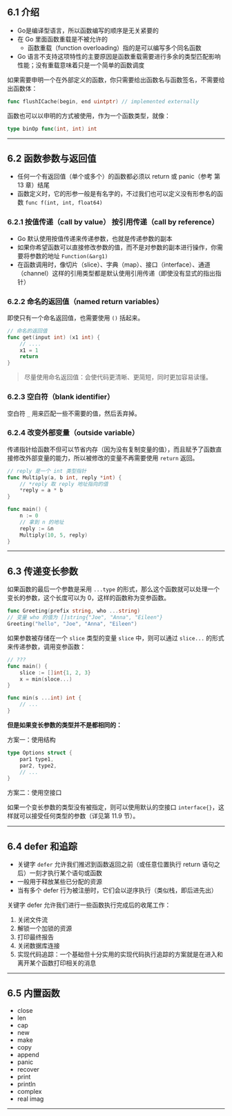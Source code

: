 ## 6.1 介绍

- Go是编译型语言，所以函数编写的顺序是无关紧要的
- 在 Go 里面函数重载是不被允许的
  - 函数重载（function overloading）指的是可以编写多个同名函数
- Go 语言不支持这项特性的主要原因是函数重载需要进行多余的类型匹配影响性能；没有重载意味着只是一个简单的函数调度
  
如果需要申明一个在外部定义的函数，你只需要给出函数名与函数签名，不需要给出函数体：

```go
func flushICache(begin, end uintptr) // implemented externally
```

函数也可以以申明的方式被使用，作为一个函数类型，就像：

```go
type binOp func(int, int) int
```

----

## 6.2 函数参数与返回值

- 任何一个有返回值（单个或多个）的函数都必须以 return 或 panic（参考 第 13 章）结尾
- 函数定义时，它的形参一般是有名字的，不过我们也可以定义没有形参名的函数 `func f(int, int, float64)`

### 6.2.1 按值传递（call by value） 按引用传递（call by reference）

- Go 默认使用按值传递来传递参数，也就是传递参数的副本
- 如果你希望函数可以直接修改参数的值，而不是对参数的副本进行操作，你需要将参数的地址 `Function(&arg1)`
- 在函数调用时，像切片（slice）、字典（map）、接口（interface）、通道（channel）这样的引用类型都是默认使用引用传递（即使没有显式的指出指针）

### 6.2.2 命名的返回值（named return variables）

即使只有一个命名返回值，也需要使用 `()` 括起来。

```go
// 命名的返回值
func get(input int) (x1 int) {
    // ....
    x1 = 1
    return
}
```

> 尽量使用命名返回值：会使代码更清晰、更简短，同时更加容易读懂。

### 6.2.3 空白符（blank identifier）

空白符 `_` 用来匹配一些不需要的值，然后丢弃掉。

### 6.2.4 改变外部变量（outside variable）

传递指针给函数不但可以节省内存（因为没有复制变量的值），而且赋予了函数直接修改外部变量的能力，所以被修改的变量不再需要使用 `return` 返回。

```go
// reply 是一个 int 类型指针
func Multiply(a, b int, reply *int) {
    // *reply 取 reply 地址指向的值
    *reply = a * b
}

func main() {
    n := 0
    // 拿到 n 的地址
    reply := &n
    Multiply(10, 5, reply)
}
```

----

## 6.3 传递变长参数

如果函数的最后一个参数是采用 `...type` 的形式，那么这个函数就可以处理一个变长的参数，这个长度可以为 0，这样的函数称为变参函数。

```go
func Greeting(prefix string, who ...string)
// 变量 who 的值为 []string{"Joe", "Anna", "Eileen"}
Greeting("hello", "Joe", "Anna", "Eileen")
```

如果参数被存储在一个 `slice` 类型的变量 `slice` 中，则可以通过 `slice...` 的形式来传递参数，调用变参函数：

```go
// ???
func main() {
    slice := []int{1, 2, 3}
    x = min(sloce...)
}

func min(s ...int) int {
    // ...
}
```

**但是如果变长参数的类型并不是都相同的：**

方案一：使用结构

```go
type Options struct {
    par1 type1,
    par2, type2,
    // ...
}
```

方案二：使用空接口

如果一个变长参数的类型没有被指定，则可以使用默认的空接口 `interface{}`，这样就可以接受任何类型的参数（详见第 11.9 节）。

----

## 6.4 defer 和追踪

- 关键字 `defer` 允许我们推迟到函数返回之前（或任意位置执行 return 语句之后）一刻才执行某个语句或函数
- 一般用于释放某些已分配的资源
- 当有多个 defer 行为被注册时，它们会以逆序执行（类似栈，即后进先出）

关键字 defer 允许我们进行一些函数执行完成后的收尾工作：

1. 关闭文件流
2. 解锁一个加锁的资源
3. 打印最终报告
4. 关闭数据库连接
5. 实现代码追踪：一个基础但十分实用的实现代码执行追踪的方案就是在进入和离开某个函数打印相关的消息

----

## 6.5 内置函数

- close
- len
- cap
- new
- make
- copy
- append
- panic
- recover
- print
- println
- complex
- real imag

----